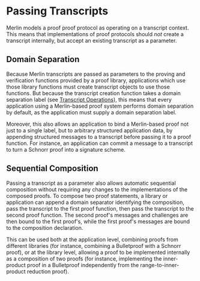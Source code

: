 # Passing Transcripts

Merlin models a proof proof protocol as operating on a transcript
context.  This means that implementations of proof protocols should
*not* create a transcript internally, but accept an existing transcript
as a parameter.

## Domain Separation

Because Merlin transcripts are passed as parameters to the proving and
verification functions provided by a proof library, applications which
use those library functions must create transcript objects to use
those functions.  But because the transcript creation function takes a
domain separation label (see [Transcript
Operations](../transcript/ops.md)), this means that every application
using a Merlin-based proof system performs domain separation by default,
as the application must supply a domain separation label.

Moreover, this also allows an application to bind a Merlin-based proof
not just to a single label, but to arbitrary structured application
data, by appending structured messages to a transcript before passing
it to a proof function.  For instance, an application can commit a
message to a transcript to turn a Schnorr proof into a signature
scheme.

## Sequential Composition

Passing a transcript as a parameter also allows automatic sequential
composition without requiring any changes to the implementations of
the composed proofs.  To compose two proof statements, a library or
application can append a domain separator identifying the composition,
pass the transcript to the first proof function, then pass the
transcript to the second proof function.  The second proof's messages
and challenges are then bound to the first proof's, while the first
proof's messages are bound to the composition declaration.

This can be used both at the application level, combining proofs from
different libraries (for instance, combining a Bulletproof with a
Schnorr proof), or at the library level, allowing a proof to be
implemented internally as a composition of two proofs (for instance,
implementing the inner-product proof in a Bulletproof independently
from the range-to-inner-product reduction proof).